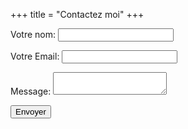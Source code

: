 +++
title = "Contactez moi"
+++

<form name="contact" action="/contact/success" method="POST" data-netlify="true">
  <p>
    <label>Votre nom: <input type="text" name="name" /></label>   
  </p>
  <p>
    <label>Votre Email: <input type="email" name="email" /></label>
  </p>
  <p>
    <label>Message: <textarea name="message"></textarea></label>
  </p>
  <p class="post-reward">
    <button type="submit" class="reward-button">Envoyer</button>
  </p>
</form>
